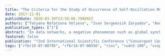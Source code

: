 ```yaml
---
title: "The Criteria for the Study of Occurrence of Self-Oscillation Mode of Active Traffic Management Module"
date: 2017-11-01
publishDate: 2020-03-30T13:58:06.799892Z
authors: ["Tatyana Refatovna Velieva", "Ivan Sergeevich Zaryadov", "Anna Vladislavovna Korolkova", "Dmitry Sergeevich Kulyabov"]
publication_types: ["1"]
abstract: "In data networks, a negative phenomenon such as global synchronization can occur. It manifests itself in the form of auto-oscillations, which may capture the whole segment of the network. As a result, the network parameters such as the bandwidth, latency, etc. are degraded. The reason for this phenomenon is the interaction of control elements in the network (for example, active traffic management modules) and protocols such as TCP. To prevent this phenomenon, it is proposed to control the parameters of the network control elements (since the prospects of a radical modification of the TCP protocol seem somewhat illus ory to us). Specifically, we are studying the active traffic control modules of the RED type. To isolate the main parameters on which the occurrence of self-oscillations may depend, we assumed to linearize the m odel with its subsequent investigation. However, the standard linearization leads to the disappearance of the self-oscillatory regime. We suggest to use the method of harmonic linearization, which preserves the self-oscillatory regime. So the method of harmonic linearization is briefly considered in our paper. We also highlight the main criteria that can be used to determine the presence of self-oscillations and to det ermine their parameters. The application of the harmonic linearization method is demonstrated with the help of the RED active traffic control module."
featured: false
publication: "*2nd International Scientific Conference \"Convergent Cognitive Information Technologies\", Convergent 2017*"
tags: ["rfbr15-07-08795", "rfbr16-07-00556", "rinc", "rudn5-100", "scopus", "rinc"]
---
```


